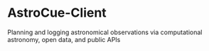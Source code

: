 # AstroCue-Client
Planning and logging astronomical observations via computational astronomy, open data, and public APIs

